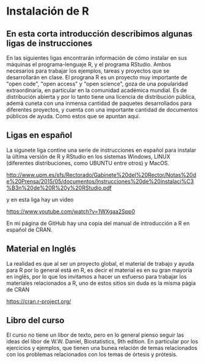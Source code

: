 # Instalación de R  
## En esta corta introducción describimos algunas ligas de instrucciones  

En las siguientes ligas encontrarán información de cómo instalar en sus máquinas el programa-lenguaje R, y el 
programa RStudio.  Ambos necesarios para trabajar los ejemplos, tareas y proyectos que se desarrollarán en clase.
El prograna R es un proyecto muy importante de "open code", "open access" y "open science", goza de una popularidad
extraordinaria, en particular en la comunidad académica mundial. Es de distribución abierta y por lo tanto tiene una
licencia de distribución pública, ademá cuneta con una inmensa cantidad de paquetes desarrollados para diferentes
proyectos, y cuenta con una importante cantidad de documentos públicos de ayuda. Como estos que se apuntan aquí.  

## Ligas en español  
La sigunete liga contine una serie de instrucciones en español para instalar la última versión de R y RStudio en
los sistemas Windows, LINUX (diferentes distribuciones, como UBUNTU entre otros) y MacOS.  

http://www.upm.es/sfs/Rectorado/Gabinete%20del%20Rector/Notas%20de%20Prensa/2015/05/documentos/Instrucciones%20de%20instalaci%C3%B3n%20de%20R%20y%20RStudio.pdf  

y en esta liga hay un video 

https://www.youtube.com/watch?v=1WXgaa2Spp0

En mi página de GitHub hay una copia del manual de introducción a R en español de CRAN.  

## Material en Inglés  

La realidad es que al ser un proyecto global, el material de trabajo y ayuda para R por lo general está en R, es decir el
material es en su gran mayoría en inglés, por lo que los invitamos a hacer un esfuerso para trabajar los materiales
relacionados a R, uno de estos sitios sin duda es la mísma págia de CRAN

https://cran.r-project.org/  


## Libro del curso  

El curso no tiene un libor de texto, pero en lo general pienso seguir las ideas del libor de W.W. Daniel, Biostatistics, 9th edition. En particular por 
los ejercicios y ejemplos, que tienen una bunea relación de temas relacionados con los problemas relacionados con los temas de órtesis y prótesis.  
